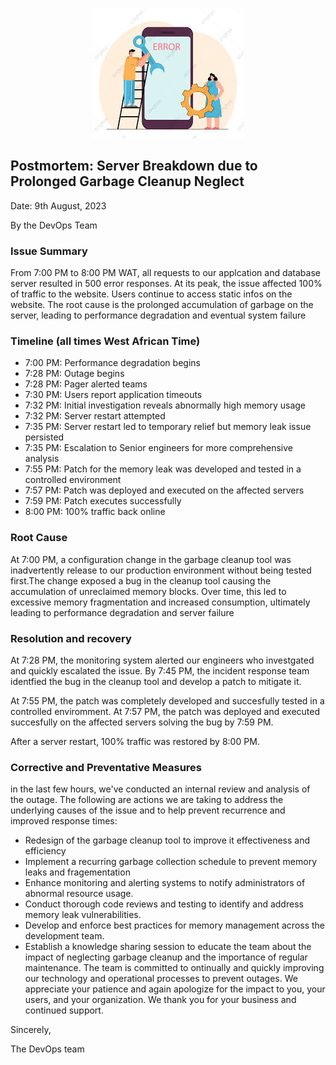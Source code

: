 <p align="center">
<img src="https://github.com/Alph-aine/alx-system_engineering-devops/blob/main/0x19-postmortem/server_failure.jpeg?raw=true" width=auto height=auto/>
</p>


## Postmortem: Server Breakdown due to Prolonged Garbage Cleanup Neglect
Date: 9th August, 2023

By the DevOps Team

### Issue Summary
From 7:00 PM to 8:00 PM WAT, all requests to our applcation and database server resulted in 500 error responses.
At its peak, the issue affected 100% of traffic to the website. Users continue to access static infos on the website.
The root cause is the prolonged accumulation of garbage on the server, leading to performance degradation and eventual system failure

### Timeline (all times West African Time)
* 7:00 PM: Performance degradation begins
* 7:28 PM: Outage begins
* 7:28 PM: Pager alerted teams
* 7:30 PM: Users report application timeouts
* 7:32 PM: Initial investigation reveals abnormally high memory usage
* 7:32 PM: Server restart attempted
* 7:35 PM: Server restart led to temporary relief but memory leak issue persisted
* 7:35 PM: Escalation to Senior engineers for more comprehensive analysis
* 7:55 PM: Patch for the memory leak was developed and tested in a controlled environment
* 7:57 PM: Patch was deployed and executed on the affected servers
* 7:59 PM: Patch executes successfully
* 8:00 PM: 100% traffic back online

### Root Cause
At 7:00 PM, a configuration change in the garbage cleanup tool was inadvertently release to our production environment without being tested first.The change exposed a bug in the cleanup tool causing the accumulation of unreclaimed memory blocks. Over time, this led to excessive memory fragmentation and increased consumption, ultimately leading to performance degradation and server failure

### Resolution and recovery
At 7:28 PM, the monitoring system alerted our engineers who investgated and quickly escalated the issue. By 7:45 PM, the incident response team identfied the bug in the cleanup tool and develop a patch to mitigate it.

At 7:55 PM, the patch was completely developed and succesfully tested in a controlled enviromment. At 7:57 PM, the patch was deployed and executed succesfully  on the affected servers solving the bug by 7:59 PM.

After a server restart, 100% traffic was restored by 8:00 PM.

### Corrective and Preventative Measures
in the last few hours, we've conducted an internal review and analysis of the outage. The following are actions we are taking to address the underlying causes of the issue and to help prevent recurrence and improved response times:
* Redesign of the garbage cleanup tool to improve it effectiveness and efficiency
* Implement a recurring garbage collection schedule to prevent memory leaks and fragementation
* Enhance monitoring and alerting systems to notify administrators of abnormal resource usage.
* Conduct thorough code reviews and testing to identify and address memory leak vulnerabilities.
* Develop and enforce best practices for memory management across the development team.
* Establish a knowledge sharing session to educate the team about the impact of neglecting garbage cleanup and the importance of regular maintenance.
The team is committed to ontinually and quickly improving our technology and operational processes to prevent outages. We appreciate your patience and again apologize for the impact to you, your users, and your organization. We thank you for your business and continued support.

Sincerely,

The DevOps team
